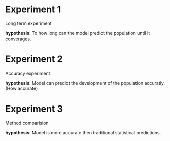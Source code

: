 # Experiment 1

Long term experiment

**hypothesis**: To how long can the model predict the population until it converages.

# Experiment 2

Accuracy experiment

**hypothesis**: Model can predict the development of the population accuratly.(How accurate)

# Experiment 3

Method comparision

**hypothesis**: Model is more accurate then traditional statistical predictions.
